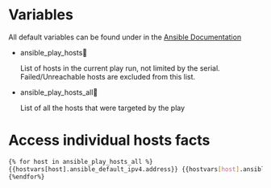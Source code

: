 # Variables

All default variables can be found under in the [Ansible Documentation](https://docs.ansible.com/ansible/latest/reference_appendices/special_variables.html)

* ansible_play_hosts

    List of hosts in the current play run, not limited by the serial. Failed/Unreachable hosts are excluded from this list.

* ansible_play_hosts_all

    List of all the hosts that were targeted by the play

# Access individual hosts facts

```bash
{% for host in ansible_play_hosts_all %}
{{hostvars[host].ansible_default_ipv4.address}} {{hostvars[host].ansible_hostname}} {{hostvars[host].ansible_fqdn}}
{%endfor%}
```
